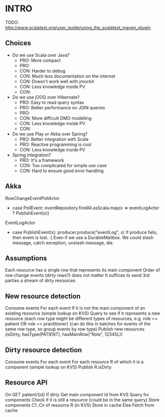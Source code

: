 # INTRO

TODO: http://www.scalatest.org/user_guide/using_the_scalatest_maven_plugin

## Choices

- Do we use Scala over Java?
  - PRO: More compact
  - PRO:
  - CON: Harder to debug
  - CON: Much less documentation on the internet
  - CON: Doesn't work well with jmockit
  - CON: Less knowledge inside PV
  - CON: 
- Do we use jOOQ over Hibernate?
  - PRO: Easy to read query syntax
  - PRO: Better performance on JOIN queries
  - PRO:
  - CON: More difficult DMO modelling
  - CON: Less knowledge inside PV
  - CON: 
- Do we use Play or Akka over Spring?
  - PRO: Better integration with Scala
  - PRO: Reactive programming is cool
  - CON: Less knowledge inside PV
- Spring integration?
  - PRO: It's a framework
  - CON: Too complicated for simple use case
  - CON: Hard to ensure good error handling

## Akka

RowChangeEventPollActor
- case PollEvent: eventRepository.findAll.asScala.map(x => eventLogActor ? PublishEvent(x))

EventLogActor
- case PublishEvent(x): producer.produce("eventLog", x)
If produce fails, then event is lost. :( Even if we use a DurableMailbox. We could stash message, catch exception, unstash message, die.

## Assumptions

Each resource has a single row that represents its main component
Order of row change events (dirty rows?) does not matter
It suffices to send 3rd parties a stream of dirty resources

## New resource detection

Consume events
For each event
    If it is not the main component of an existing resource (simple lookup on KVS)
        Query to see if it represents a new resource
    (each row type might be different types of resources, e.g. role == patient OR role == practitioner)
    (can do this in batches for events of the same row type, so group events by row type)
Publish new resources (isDirty, hasType(PATIENT), hasMainRow("Role", 12345L))

## Dirty resource detection

Consume events
For each event
    For each resource R of which it is a component (simple lookup on KVS)
        Publish R.isDirty
    
## Resource API

On GET patient/{id}
    If dirty
        Get main component id from KVS
        Query for components
        Check if it is still a resource (could be in the same query)
        Store components C1..Cn of resource R (in KVS)
        Store in cache
    Else
        Fetch from cache
    